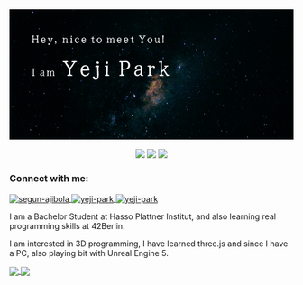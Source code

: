 <!--
**yeji0205/yeji0205** is a ✨ _special_ ✨ repository because its `README.md` (this file) appears on your GitHub profile.

Here are some ideas to get you started:

- 🔭 I’m currently working on ...
- 🌱 I’m currently learning ...
- 👯 I’m looking to collaborate on ...
- 🤔 I’m looking for help with ...
- 💬 Ask me about ...
- 📫 How to reach me: ...
- 😄 Pronouns: ...
- ⚡ Fun fact: ...
-->
<img src="./hello_2.png" alt="name banner" />

<p align="center">
 <img src="https://badges.pufler.dev/visits/yeji0205/yeji0205"/> 
 <img src="https://badges.pufler.dev/repos/yeji0205"/>
 <img src="https://badges.pufler.dev/commits/monthly/yeji0205"/>
</p>

### Connect with me:
<p align="left"> 
 <a href="https://www.linkedin.com/in/yegi-park/" target="blank">
  <img align="center" src="https://raw.githubusercontent.com/rahuldkjain/github-profile-readme-generator/master/src/images/icons/Social/linked-in-alt.svg"               alt="segun-ajibola" height="30" width="40" />
 </a>
 <a href="https://instagram.com/yehji205" target="blank">
  <img align="center" src="https://raw.githubusercontent.com/rahuldkjain/github-profile-readme-generator/master/src/images/icons/Social/instagram.svg" alt="yeji-park" height="30" width="40" />
 </a>
 <a href="https://medium.com/yejipark" target="blank">
  <img align="center" src="https://raw.githubusercontent.com/rahuldkjain/github-profile-readme-generator/master/src/images/icons/Social/instagram.svg" alt="yeji-park" height="30" width="40" />
 </a>
</p>

I am a Bachelor Student at Hasso Plattner Institut, and also learning real programming skills at 42Berlin. 

I am interested in 3D programming, I have learned three.js and since I have a PC, also playing bit with Unreal Engine 5. 

<a href="https://github.com/yeji0205/github-readme-stats">
  <img align="center" src="https://github-readme-stats.vercel.app/api?username=yeji0205&show_icons=true&theme=radical" />
</a>

<a href="https://github.com/yeji0205/github-readme-stats">
  <img align="center" src="https://github-readme-stats.vercel.app/api/top-langs/?username=yeji0205&layout=compact" />
</a>


<!--[![Top Langs](https://github-readme-stats.vercel.app/api/top-langs/?username=yeji0205&layout=compact)](https://github.com/anuraghazra/github-readme-stats)-->
